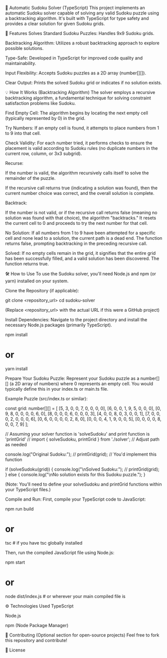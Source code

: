 🧩 Automatic Sudoku Solver (TypeScript)
This project implements an automatic Sudoku solver capable of solving any valid Sudoku puzzle using a backtracking algorithm. It's built with TypeScript for type safety and provides a clear solution for given Sudoku grids.

🚀 Features
Solves Standard Sudoku Puzzles: Handles 9x9 Sudoku grids.

Backtracking Algorithm: Utilizes a robust backtracking approach to explore possible solutions.

Type-Safe: Developed in TypeScript for improved code quality and maintainability.

Input Flexibility: Accepts Sudoku puzzles as a 2D array (number[][]).

Clear Output: Prints the solved Sudoku grid or indicates if no solution exists.

💡 How It Works (Backtracking Algorithm)
The solver employs a recursive backtracking algorithm, a fundamental technique for solving constraint satisfaction problems like Sudoku.

Find Empty Cell: The algorithm begins by locating the next empty cell (typically represented by 0) in the grid.

Try Numbers: If an empty cell is found, it attempts to place numbers from 1 to 9 into that cell.

Check Validity: For each number tried, it performs checks to ensure the placement is valid according to Sudoku rules (no duplicate numbers in the current row, column, or 3x3 subgrid).

Recurse:

If the number is valid, the algorithm recursively calls itself to solve the remainder of the puzzle.

If the recursive call returns true (indicating a solution was found), then the current number choice was correct, and the overall solution is complete.

Backtrack:

If the number is not valid, or if the recursive call returns false (meaning no solution was found with that choice), the algorithm "backtracks." It resets the current cell to 0 and proceeds to try the next number for that cell.

No Solution: If all numbers from 1 to 9 have been attempted for a specific cell and none lead to a solution, the current path is a dead end. The function returns false, prompting backtracking in the preceding recursive call.

Solved: If no empty cells remain in the grid, it signifies that the entire grid has been successfully filled, and a valid solution has been discovered. The function returns true.

🛠️ How to Use
To use the Sudoku solver, you'll need Node.js and npm (or yarn) installed on your system.

Clone the Repository (if applicable):

git clone <repository_url>
cd sudoku-solver

(Replace <repository_url> with the actual URL if this were a GitHub project)

Install Dependencies:
Navigate to the project directory and install the necessary Node.js packages (primarily TypeScript).

npm install
# or
yarn install

Prepare Your Sudoku Puzzle:
Represent your Sudoku puzzle as a number[][] (a 2D array of numbers) where 0 represents an empty cell. You would typically define this in your index.ts or main.ts file.

Example Puzzle (src/index.ts or similar):

const grid: number[][] = [
    [5, 3, 0, 0, 7, 0, 0, 0, 0],
    [6, 0, 0, 1, 9, 5, 0, 0, 0],
    [0, 9, 8, 0, 0, 0, 0, 6, 0],
    [8, 0, 0, 0, 6, 0, 0, 0, 3],
    [4, 0, 0, 8, 0, 3, 0, 0, 1],
    [7, 0, 0, 0, 2, 0, 0, 0, 6],
    [0, 6, 0, 0, 0, 0, 2, 8, 0],
    [0, 0, 0, 4, 1, 9, 0, 0, 5],
    [0, 0, 0, 0, 8, 0, 0, 7, 9]
];

// Assuming your solver function is 'solveSudoku' and print function is 'printGrid'
// import { solveSudoku, printGrid } from './solver'; // Adjust path as needed

console.log("Original Sudoku:");
// printGrid(grid); // You'd implement this function

if (solveSudoku(grid)) {
    console.log("\nSolved Sudoku:");
    // printGrid(grid);
} else {
    console.log("\nNo solution exists for this Sudoku puzzle.");
}

(Note: You'll need to define your solveSudoku and printGrid functions within your TypeScript files.)

Compile and Run:
First, compile your TypeScript code to JavaScript:

npm run build
# or
tsc # if you have tsc globally installed

Then, run the compiled JavaScript file using Node.js:

npm start
# or
node dist/index.js # or wherever your main compiled file is

⚙️ Technologies Used
TypeScript

Node.js

npm (Node Package Manager)

🤝 Contributing
(Optional section for open-source projects)
Feel free to fork this repository and contribute!

📄 License
